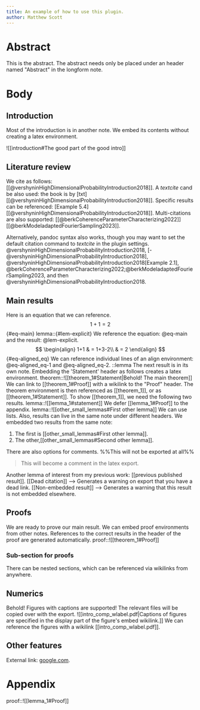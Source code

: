 ```yaml
---
title: An example of how to use this plugin.
author: Matthew Scott
---
```

# Abstract
This is the abstract. The abstract needs only be placed under an header named "Abstract" in the longform note.
# Body
## Introduction
Most of the introduction is in another note. We embed its contents without creating a latex environment.

![[introduction#The good part of the good intro]]
## Literature review
We cite as follows: [[@vershyninHighDimensionalProbabilityIntroduction2018]]. A *textcite* cand be also used: the book is by [txt][[@vershyninHighDimensionalProbabilityIntroduction2018]]. Specific results can be referenced: [Example 5.4][[@vershyninHighDimensionalProbabilityIntroduction2018]]. Multi-citations are also supported: [[@berkCoherenceParameterCharacterizing2022]][[@berkModeladaptedFourierSampling2023]].

Alternatively, pandoc syntax also works, though you may want to set the default citation command to *textcite* in the plugin settings. @vershyninHighDimensionalProbabilityIntroduction2018, [-@vershyninHighDimensionalProbabilityIntroduction2018], @vershyninHighDimensionalProbabilityIntroduction2018[Example 2.1], @berkCoherenceParameterCharacterizing2022;@berkModeladaptedFourierSampling2023, and then @vershyninHighDimensionalProbabilityIntroduction2018.
## Main results
Here is an equation that we can reference.
$$1+1 = 2$$
{#eq-main}
lemma::{#lem-explicit}
We reference the equation: @eq-main and the result: @lem-explicit.
$$
\begin{align}
  1+1 & = 1+3-2\\
& = 2
\end{align}
$$
{#eq-aligned_eq}
We can reference individual lines of an align environment: @eq-aligned_eq-1 and @eq-aligned_eq-2.
::lemma
The next result is in its own note. Embedding the 'Statement' header as follows creates a latex environment.
theorem::![[theorem_1#Statement|Behold! The main theorem]]
We can link to [[theorem_1#Proof]] with a wikilink to the "Proof" header.
The theorem environment is then referenced as [[theorem_1]], or as [[theorem_1#Statement]]. To show [[theorem_1]], we need the following two results.
lemma::![[lemma_1#statement]]
We defer [[lemma_1#Proof]] to the appendix.
lemma::![[other_small_lemmas#First other lemma]]
We can use lists. Also, results can live in the same note under different headers. We embedded two results from the same note: 
1. The first is [[other_small_lemmas#First other lemma]].
2. The other,[[other_small_lemmas#Second other lemma]].

There are also options for comments.
%%This will not be exported at all%%
> This will become a comment in the latex export.

Another lemma of interest from my previous work: [[previous published result]].
[[Dead citation]] --> Generates a warning on export that you have a dead link.
[[Non-embedded result]] --> Generates a warning that this result is not embedded elsewhere.
## Proofs
We are ready to prove our main result. We can embed proof environments from other notes. References to the correct results in the header of the proof are generated automatically.
proof::![[theorem_1#Proof]]
### Sub-section for proofs
There can be nested sections, which can be referenced via wikilinks from anywhere.
## Numerics
Behold! Figures with captions are supported! The relevant files will be copied over with the export.
![[intro_comp_wlabel.pdf|Captions of figures are specified in the display part of the figure's embed wikilink.]]
We can reference the figures with a wikilink [[intro_comp_wlabel.pdf]].
## Other features
External link: [google.com](https://www.google.com).
# Appendix
proof::![[lemma_1#Proof]]
